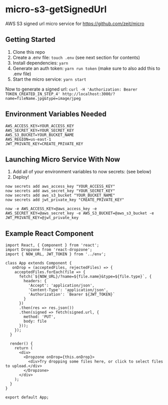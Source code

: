 # micro-s3-getSignedUrl
AWS S3 signed url micro service for https://github.com/zeit/micro

## Getting Started
1. Clone this repo
2. Create a .env file: `touch .env` (see next section for contents)
3. Install dependencies: `yarn`
4. Generate an auth token: `yarn run token` (make sure to also add this to .env file)
5. Start the micro service: `yarn start`

Now to generate a signed url:
`curl -H 'Authorization: Bearer TOKEN_CREATED_IN_STEP_4' http://localhost:3000/?name=fileName.jpg&type=image/jpeg`

## Environment Variables Needed
```
AWS_ACCESS_KEY=YOUR_ACCESS_KEY
AWS_SECRET_KEY=YOUR_SECRET_KEY
AWS_S3_BUCKET=YOUR_BUCKET_NAME
AWS_REGION=us-east-1
JWT_PRIVATE_KEY=CREATE_PRIVATE_KEY
```

## Launching Micro Service With Now
1. Add all of your environment variables to now secrets: (see below)
2. Deploy!

```
now secrets add aws_access_key "YOUR_ACCESS_KEY"
now secrets add aws_secret_key "YOUR_SECRET_KEY"
now secrets add aws_s3_bucket "YOUR_BUCKET_NAME"
now secrets add jwt_private_key "CREATE_PRIVATE_KEY"
```
`now -e AWS_ACCESS_KEY=@aws_access_key -e AWS_SECRET_KEY=@aws_secret_key -e AWS_S3_BUCKET=@aws_s3_bucket -e JWT_PRIVATE_KEY=@jwt_private_key`

## Example React Component
```
import React, { Component } from 'react';
import Dropzone from 'react-dropzone';
import { NOW_URL, JWT_TOKEN } from '../env';

class App extends Component {
   onDrop = (acceptedFiles, rejectedFiles) => {
    acceptedFiles.forEach(file => {
      fetch(`${NOW_URL}/?name=${file.name}&type=${file.type}`, {
        headers: {
          'Accept': 'application/json',
          'Content-Type': 'application/json',
          'Authorization': `Bearer ${JWT_TOKEN}`
        }
      })
      .then(res => res.json())
      .then(signed => fetch(signed.url, {
        method: 'PUT',
        body: file
      }));
    });
  }

  render() {
    return (
      <div>
        <Dropzone onDrop={this.onDrop}>
          <div>Try dropping some files here, or click to select files to upload.</div>
        </Dropzone>
      </div>
    );
  }
}

export default App;
```